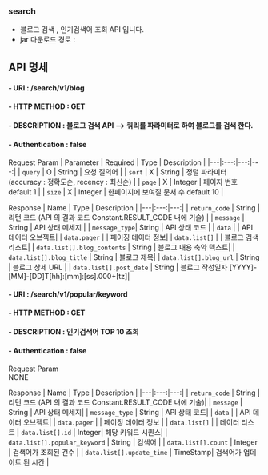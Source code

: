 ### search
 - 블로그 검색  , 인기검색어 조회 API 입니다.
 - jar 다운로드 경로 : 

## API 명세

####  - URI : /search/v1/blog
####  - HTTP METHOD : GET
####  - DESCRIPTION : 블로그 검색 API --> 쿼리를 파라미터로 하여 블로그를 검색 한다.
####  - Authentication : false

Request Param 
| Parameter | Required | Type | Description |
|---|:---:|---:|---:|
| `query` | O | String  | 요청 질의어 |
| `sort`  | X | String  | 정렬 파라미터 (accuracy : 정확도순, recency : 최신순) |
| `page`  | X | Integer | 페이지 번호 default 1 |
| `size`  | X | Integer | 한페이지에 보여질 문서 수 default 10 |

Response
| Name | Type | Description |
|---|:---:|---:|
| `return_code` |               String | 리턴 코드 (API 의 결과 코드 Constant.RESULT_CODE 내에 기술) |
| `message`     |               String | API 상태 메세지                                        |
| `message_type`|               String | API 상태 코드                                         |
| `data`        |                       | API 데이터 오브젝트|
| `data.pager`  |                       | 페이징 데이터 정보| 
| `data.list[]` |                       | 블로그 검색 리스트|
| `data.list[].blog_contents`  | String | 블로그 내용 축약 텍스트|
| `data.list[].blog_title`     | String | 블로그 제목|
| `data.list[].blog_url`       | String | 블로그 상세 URL |
| `data.list[].post_date`      | String | 블로그 작성일자 [YYYY]-[MM]-[DD]T[hh]:[mm]:[ss].000+[tz]|

####  - URI : /search/v1/popular/keyword
####  - HTTP METHOD : GET
####  - DESCRIPTION : 인기검색어 TOP 10 조회
####  - Authentication : false

Request Param
<br>NONE

Response
| Name | Type | Description |
|---|:---:|---:|
| `return_code` |                  String | 리턴 코드 (API 의 결과 코드 Constant.RESULT_CODE 내에 기술)|
| `message`      |                 String | API 상태 메세지|
| `message_type` |                 String | API 상태 코드|
| `data`         |                        | API 데이터 오브젝트|
| `data.pager`   |                        | 페이징 데이터 정보 |
| `data.list[]`  |                        | 데이터 리스트 
| `data.list[].id` |                Integer|   해당 키워드 시퀀스|
| `data.list[].popular_keyword` |   String |   검색어 |
| `data.list[].count`            | Integer |  검색어가 조회된 건수 |
| `data.list[].update_time`      | TimeStamp| 검색어가 업데이트 된 시간 |






